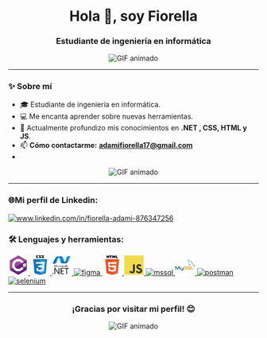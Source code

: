 <h1 align="center">Hola 👋, soy Fiorella</h1>
<h3 align="center">Estudiante de ingeniería en informática</h3>

<p align="center">
  <img src="https://media.giphy.com/media/3o6Mbnva0iTLAlOzZK/giphy.gif" alt="GIF animado" width="480" height="367" />
</p>

---

### ✨ Sobre mí  
- 🎓 Estudiante de ingeniería en informática.  
- 💻 Me encanta aprender sobre nuevas herramientas.  
- 🌱 Actualmente profundizo mis conocimientos en **.NET , CSS, HTML y JS**.  
- 📫 **Cómo contactarme:** **adamifiorella17@gmail.com**
- 
<p align="center">
  <img src="https://media.giphy.com/media/127LCkdUYpgSgU/giphy.gif" alt="GIF animado" width="480" height="360" />
</p>

---

<h3 align="left">🌐Mi perfil de Linkedin:</h3>
<p align="left">
<a href="https://linkedin.com/in/www.linkedin.com/in/fiorella-adami-876347256" target="blank"><img align="center" src="https://raw.githubusercontent.com/rahuldkjain/github-profile-readme-generator/master/src/images/icons/Social/linked-in-alt.svg" alt="www.linkedin.com/in/fiorella-adami-876347256" height="30" width="40" /></a>
</p>

<h3 align="left">🛠️ Lenguajes y herramientas:</h3>
<p align="left"> <a href="https://www.w3schools.com/cs/" target="_blank" rel="noreferrer"> <img src="https://raw.githubusercontent.com/devicons/devicon/master/icons/csharp/csharp-original.svg" alt="csharp" width="40" height="40"/> </a> <a href="https://www.w3schools.com/css/" target="_blank" rel="noreferrer"> <img src="https://raw.githubusercontent.com/devicons/devicon/master/icons/css3/css3-original-wordmark.svg" alt="css3" width="40" height="40"/> </a> <a href="https://dotnet.microsoft.com/" target="_blank" rel="noreferrer"> <img src="https://raw.githubusercontent.com/devicons/devicon/master/icons/dot-net/dot-net-original-wordmark.svg" alt="dotnet" width="40" height="40"/> </a> <a href="https://www.figma.com/" target="_blank" rel="noreferrer"> <img src="https://www.vectorlogo.zone/logos/figma/figma-icon.svg" alt="figma" width="40" height="40"/> </a> <a href="https://www.w3.org/html/" target="_blank" rel="noreferrer"> <img src="https://raw.githubusercontent.com/devicons/devicon/master/icons/html5/html5-original-wordmark.svg" alt="html5" width="40" height="40"/> </a> <a href="https://developer.mozilla.org/en-US/docs/Web/JavaScript" target="_blank" rel="noreferrer"> <img src="https://raw.githubusercontent.com/devicons/devicon/master/icons/javascript/javascript-original.svg" alt="javascript" width="40" height="40"/> </a> <a href="https://www.microsoft.com/en-us/sql-server" target="_blank" rel="noreferrer"> <img src="https://www.svgrepo.com/show/303229/microsoft-sql-server-logo.svg" alt="mssql" width="40" height="40"/> </a> <a href="https://www.mysql.com/" target="_blank" rel="noreferrer"> <img src="https://raw.githubusercontent.com/devicons/devicon/master/icons/mysql/mysql-original-wordmark.svg" alt="mysql" width="40" height="40"/> </a> <a href="https://postman.com" target="_blank" rel="noreferrer"> <img src="https://www.vectorlogo.zone/logos/getpostman/getpostman-icon.svg" alt="postman" width="40" height="40"/> </a> <a href="https://www.selenium.dev" target="_blank" rel="noreferrer"> <img src="https://raw.githubusercontent.com/detain/svg-logos/780f25886640cef088af994181646db2f6b1a3f8/svg/selenium-logo.svg" alt="selenium" width="40" height="40"/> </a> </p>

---

<h3 align="center">¡Gracias por visitar mi perfil! 😊</h3>

<p align="center">
  <img src="https://media.giphy.com/media/3o6Mb7hjWfz9H8ZQKk/giphy.gif" alt="GIF animado" width="480" height="367" />
</p>

